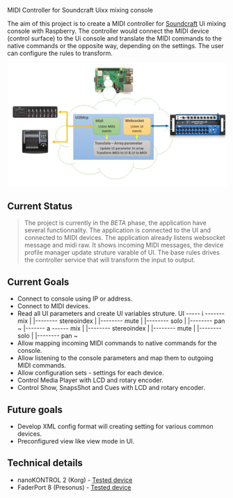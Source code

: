 MIDI Controller for Soundcraft Uixx mixing console

The aim of this project is to create a MIDI controller for  [Soundcraft](https://www.soundcraft.com/en/products/ui24r) Ui mixing console with Raspberry.
The controller would connect the MIDI device (control surface) to the Ui console and translate the MIDI commands to the native commands or the opposite way, depending on the settings.
The user can configure the rules to transform.

![Program Architectue](docs/ui2mcp.png)

## Current Status
> The project is currently in the *BETA* phase, the application have several functionnality.
> The application is connected to the UI and connected to MIDI devices.
> The application already listens websocket message and midi raw.
> It shows incoming MIDI messages, the device profile manager update struture varable of UI.
> The base rules drives the controller service that will transform the input to output.

## Current Goals
* Connect to console using IP or address.
* Connect to MIDI devices.
* Read all UI parameters and create UI variables struture.
UI ----- i ------- mix
|        |-------- stereoindex
|        |-------- mute
|        |-------- solo
|        |-------- pan
~
|------- a ------ mix
|        |-------- stereoindex
|        |-------- mute
|        |-------- solo
|        |-------- pan
~
* Allow mapping incoming MIDI commands to native commands for the console.
* Allow listening to the console parameters and map them to outgoing MIDI commands.
* Allow configuration sets - settings for each device.
* Control Media Player with LCD and rotary encoder.
* Control Show, SnapsShot and Cues with LCD and rotary encoder.

## Future goals
* Develop XML config format will creating setting for various common devices.
* Preconfigured view like view mode in UI.

## Technical details
* nanoKONTROL 2 (Korg) - [Tested device](https://www.korg.com/us/products/computergear/nanokontrol2/)
* FaderPort 8 (Presonus) - [Tested device](https://www.presonus.com/produits/fr/FaderPort-8)
